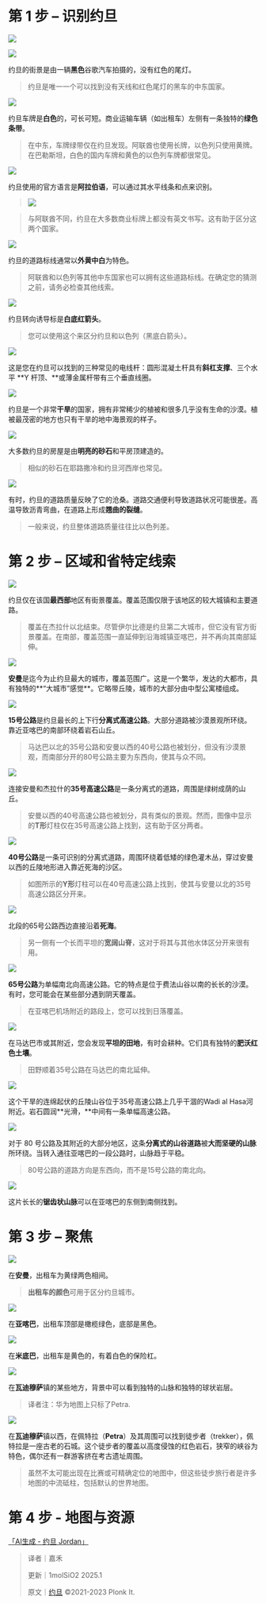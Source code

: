 # 第 1 步 – 识别约旦
![](https://cdn.nlark.com/yuque/0/2023/png/35076970/1680444386483-fe2e21cd-7422-49e9-bfd9-5ce07d2f8222.png)

![](https://cdn.nlark.com/yuque/0/2023/png/35076970/1680444386805-cab927db-4e1d-4015-b45b-0f37e98d031f.png)

约旦的街景是由一辆**黑色**谷歌汽车拍摄的，没有红色的尾灯。

> 约旦是唯一一个可以找到没有天线和红色尾灯的黑车的中东国家。
>

![](https://cdn.nlark.com/yuque/0/2023/png/35076970/1680444387347-32eb8346-5053-4aa2-842a-2083818d6b5a.png)

约旦车牌是**白色**的，可长可短。商业运输车辆（如出租车）左侧有一条独特的**绿色条带**。

> 在中东，车牌绿带仅在约旦发现。阿联酋也使用长牌，以色列只使用黄牌。在巴勒斯坦，白色的国内车牌和黄色的以色列车牌都很常见。
>

![](https://cdn.nlark.com/yuque/0/2023/png/35193536/1693117674834-96a41ffe-fa88-465f-9ac9-8271d10b614d.png)

约旦使用的官方语言是**阿拉伯语**，可以通过其水平线条和点来识别。

> ![](https://cdn.nlark.com/yuque/0/2023/png/35076970/1680444387913-3ec156d6-fb40-46fc-98a7-9c596b2060f2.png)
>

> 与阿联酋不同，约旦在大多数商业标牌上都没有英文书写。这有助于区分这两个国家。
>

![](https://cdn.nlark.com/yuque/0/2023/png/35076970/1680444388667-8d2269c4-ddd9-4b40-ade3-d2d7a22fb7ae.png)

约旦的道路标线通常以**外黄中白**为特色。

> 阿联酋和以色列等其他中东国家也可以拥有这些道路标线。在确定您的猜测之前，请务必检查其他线索。
>

![](https://cdn.nlark.com/yuque/0/2023/png/35076970/1680444389145-7130af4a-7e75-4e24-9111-d3a1b01283d0.png)

约旦转向诱导标是**白底红箭头**。

> 您可以使用这个来区分约旦和以色列（黑底白箭头）。
>

![](https://cdn.nlark.com/yuque/0/2023/png/35076970/1680444389617-8a101a83-66fb-4496-a310-cdb8bd825ba0.png)

这是您在约旦可以找到的三种常见的电线杆：圆形混凝土杆具有**斜杠支撑**、三个水平 **Y 杆顶、**或薄金属杆带有三个垂直线圈。

![](https://cdn.nlark.com/yuque/0/2025/png/52538357/1738582329335-97adb096-9432-4d60-ba79-035faeb90801.png)

约旦是一个非常**干旱**的国家，拥有非常稀少的植被和很多几乎没有生命的沙漠。植被最茂密的地方也只有干旱的地中海景观的样子。

![](https://cdn.nlark.com/yuque/0/2025/png/52538357/1738582438023-07631358-d3e6-42b7-9df2-b8bfd153ab51.png)

大多数约旦的房屋是由**明亮的砂石**和平房顶建造的。

> 相似的砂石在耶路撒冷和约旦河西岸也常见。
>

![](https://cdn.nlark.com/yuque/0/2023/png/35076970/1680444390188-cee46c64-e1a0-41a5-b92c-f775e0d11329.png)

有时，约旦的道路质量反映了它的沧桑。道路交通便利导致道路状况可能很差。高温导致沥青弯曲，在道路上形成**翘曲的裂缝**。

> 一般来说，约旦整体道路质量往往比以色列差。
>

# 第 2 步 – 区域和省特定线索
![](https://cdn.nlark.com/yuque/0/2023/png/35076970/1680444390711-fe129478-4b75-480e-85d9-3be96c15a328.png)

约旦仅在该国**最西部**地区有街景覆盖。覆盖范围仅限于该地区的较大城镇和主要道路。

> 覆盖在杰拉什以北结束。尽管伊尔比德是约旦第二大城市，但它没有官方街景覆盖。在南部，覆盖范围一直延伸到沿海城镇亚喀巴，并不再向其南部延伸。
>

![](https://cdn.nlark.com/yuque/0/2023/png/35076970/1680444391287-5af75a0f-249e-4daf-8a55-616ba1522ff6.png)

**安曼**是迄今为止约旦最大的城市，覆盖范围广。这是一个繁华，发达的大都市，具有独特的**“大城市”感觉**。它略带丘陵，城市的大部分由中型公寓楼组成。

![](https://cdn.nlark.com/yuque/0/2023/png/35076970/1680444391914-28a29651-41cb-435e-8edb-16f21c127dcf.png)

**15号公路**是约旦最长的上下行**分离式高速公路**。大部分道路被沙漠景观所环绕。靠近亚喀巴的南部环绕着岩石山丘。

> 马达巴以北的35号公路和安曼以西的40号公路也被划分，但没有沙漠景观，而南部分开的80号公路主要为东西向，使其与众不同。
>

![](https://cdn.nlark.com/yuque/0/2023/png/35076970/1680444392627-b963a117-9f23-44f9-a4ce-61882ebcbb2d.png)

连接安曼和杰拉什的**35号高速公路**是一条分离式的道路，周围是绿树成荫的山丘。

> 安曼以西的40号高速公路也被划分，具有类似的景观。然而，图像中显示的**T形**灯柱仅在35号高速公路上找到，这有助于区分两者。
>

![](https://cdn.nlark.com/yuque/0/2023/png/35076970/1680444393285-31b7b925-5272-486c-9fd5-9ec16803004f.png)

**40号公路**是一条可识别的分离式道路，周围环绕着低矮的绿色灌木丛，穿过安曼以西的丘陵地形进入靠近死海的沙区。

> 如图所示的**Y形**灯柱可以在40号高速公路上找到，使其与安曼以北的35号高速公路区分开来。
>

![](https://cdn.nlark.com/yuque/0/2023/png/35076970/1680444394013-ce282437-8a21-4d36-b932-8d6632bc783f.png)

北段的65号公路西边直接沿着**死海**。

> 另一侧有一个长而平坦的**宽阔山脊**，这对于将其与其他水体区分开来很有用。 
>

![](https://cdn.nlark.com/yuque/0/2023/png/35076970/1680444394726-79414daf-f9d5-4e8b-8bf5-3ad20909d685.png)

**65号公路**为单幅南北向高速公路。它的特点是位于费法山谷以南的长长的沙漠。有时，您可能会在某些部分遇到阴天覆盖。

> 在亚喀巴机场附近的路段上，您可以找到日落覆盖。
>

![](https://cdn.nlark.com/yuque/0/2023/png/35076970/1680444395372-15071e50-00ae-481c-a386-6379de0b9626.png)

在马达巴市或其附近，您会发现**平坦的田地**，有时会耕种。它们具有独特的**肥沃红色土壤**。

> 田野顺着35号公路在马达巴的南北延伸。
>

![](https://cdn.nlark.com/yuque/0/2023/png/35076970/1680444396014-6c1957d1-e96d-41f7-8f87-d6b44ada679e.png)

这个干旱的连绵起伏的丘陵山谷位于35号高速公路上几乎干涸的Wadi al Hasa河附近。岩石圆润**光滑，**中间有一条单幅高速公路。

![](https://cdn.nlark.com/yuque/0/2023/png/35076970/1680444396689-5e858199-69f1-43e4-8708-2b061588871b.png)

对于 80 号公路及其附近的大部分地区，这条**分离式的山谷道路**被**大而坚硬的山脉**所环绕。当转入通往亚喀巴的一段公路时，山脉趋于平稳。

> 80号公路的道路方向是东西向，而不是15号公路的南北向。
>

![](https://cdn.nlark.com/yuque/0/2023/png/35076970/1680444397319-babeefe0-229b-4296-a241-58ffa6e3f4ad.png)

这片长长的**锯齿状山脉**可以在亚喀巴的东侧到南侧找到。

# 第 3 步 – 聚焦
![](https://cdn.nlark.com/yuque/0/2023/png/35076970/1680444397879-ff89bf5a-4367-4157-933d-e1665f334ea8.png)

在**安曼**，出租车为黄绿两色相间。

> **出租车的颜色**可用于区分约旦城市。
>

![](https://cdn.nlark.com/yuque/0/2023/png/35076970/1680444398618-814e36ed-de5a-4216-9847-703ce5f5ff93.png)

在**亚喀巴**，出租车顶部是橄榄绿色，底部是黑色。

![](https://cdn.nlark.com/yuque/0/2025/png/52538357/1738582674069-ae2f5785-a5e1-4a23-b22c-a6fde74d767e.png)

在**米底巴**，出租车是黄色的，有着白色的保险杠。

![](https://cdn.nlark.com/yuque/0/2023/png/35076970/1680444399286-3b569e95-d675-4269-a899-829496375d93.png)

在**瓦迪穆萨**镇的某些地方，背景中可以看到独特的山脉和独特的球状岩层。

> 译者注：华为地图上只标了Petra.
>

![](https://cdn.nlark.com/yuque/0/2023/png/35076970/1680444400108-c1a17d8e-7256-4384-9994-065e24f12fa5.png)

在**瓦迪穆萨**镇以西，在佩特拉（**Petra**）及其周围可以找到徒步者（trekker），佩特拉是一座古老的石城。这个徒步者的覆盖以高度侵蚀的红色岩石，狭窄的峡谷为特色，偶尔还有一群游客挤在考古遗址周围。

> 虽然不太可能出现在比赛或可精确定位的地图中，但这些徒步旅行者是许多地图的中流砥柱，包括默认的世界地图。
>

# 第 4 步 - 地图与资源
[「AI生成 - 约旦 Jordan」](https://tuxun.fun/maps_detail?mapsId=2410)



> 译者｜嘉禾
>
> 更新｜1molSiO2 2025.1
>
> 原文｜[约旦](https://www.plonkit.net/jordan) ©2021-2023 Plonk It.
>

